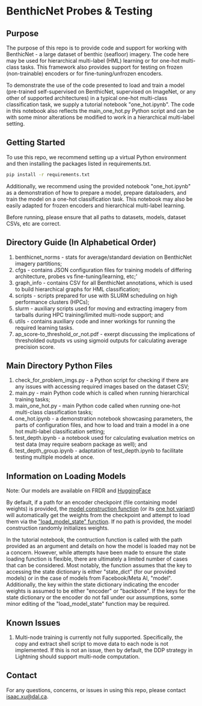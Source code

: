 # BenthicNet Probes & Testing

## Purpose
The purpose of this repo is to provide code and support for working with BenthicNet - a large dataset of benthic (seafloor) imagery.
The code here may be used for hierarchical multi-label (HML) learning or for one-hot multi-class tasks.
This framework also provides support for testing on frozen (non-trainable) encoders or for fine-tuning/unfrozen encoders.

To demonstrate the use of the code presented to load and train a model (pre-trained self-supervised on BenthicNet, supervised on ImageNet, or any other of supported architectures) in a typical one-hot multi-class classification task, we supply a tutorial notebook "one_hot.ipynb".
The code in this notebook also reflects the main_one_hot.py Python script and can be with some minor alterations be modified to work in a hierarchical multi-label setting.

## Getting Started
To use this repo, we recommend setting up a virtual Python environment and then installing the packages listed in requirements.txt.
```bash
pip install -r requirements.txt
```
Additionally, we recommend using the provided notebook "one_hot.ipynb" as a demonstration of how to prepare a model,
prepare dataloaders, and train the model on a one-hot classification task. This notebook may also be easily adapted
for frozen encoders and hierarchical multi-label learning.

Before running, please ensure that all paths to datasets, models, dataset CSVs, etc are correct.

## Directory Guide (In Alphabetical Order)
1. benthicnet_norms - stats for average/standard deviation on BenthicNet imagery partitions;
2. cfgs - contains JSON configuration files for training models of differing architecture, probes vs fine-tuning/learning, etc;'
3. graph_info - contains CSV for all BenthicNet annotations, which is used to build hierarchical graphs for HML classification;
4. scripts - scripts prepared for use with SLURM scheduling on high performance clusters (HPCs);
5. slurm - auxiliary scripts used for moving and extracting imagery from tarballs during HPC training/limited multi-node support; and
6. utils - contains auxiliary code and inner workings for running the required learning tasks.
7. ap_score-to_threshold_or_not.pdf - exerpt discussing the implications of thresholded outputs vs using sigmoid outputs for calculating average precision score.

## Main Directory Python Files
1. check_for_problem_imgs.py - a Python script for checking if there are any issues with accessing required images based on the dataset CSV;
2. main.py - main Python code which is called when running hierarchical training tasks;
3. main_one_hot.py - main Python code called when running one-hot multi-class classification tasks;
4. one_hot.ipynb - a demonstration notebook showcasing parameters, the parts of configuration files, and how to load and train a model in a one hot multi-label classification setting;
5. test_depth.ipynb - a notebook used for calculating evaluation metrics on test data (may require seaborn package as well); and
6. test_depth_group.ipynb - adaptation of test_depth.ipynb to facilitate testing multiple models at once.

## Information on Loading Models
Note: Our models are available on FRDR and [HuggingFace](https://huggingface.co/collections/MLIsaac/benthicnet-pre-trained-models-66f57c6f2f30a80c23832069)

By default, if a path for an encoder checkpoint (file containing model weights) is provided,
the [model construction function](https://github.com/DalhousieAI/benthicnet_probes/blob/master/utils/utils.py#L677) (or its [one hot variant](https://github.com/DalhousieAI/benthicnet_probes/blob/master/utils/utils.py#L750)) will automatically
get the weights from the checkpoint and attempt to load them via the ["load_model_state" function](https://github.com/DalhousieAI/benthicnet_probes/blob/master/utils/utils.py#L514).
If no path is provided, the model construction randomly initializes weights.

In the tutorial notebook, the contruction function is called with the path provided as an argument and details on how the model is loaded may not be a concern.
However, while attempts have been made to ensure the state loading function is flexible, there are ultimately a limited number of cases that can be considered.
Most notably, the function assumes that the key to accessing the state dictionary is either "state_dict" (for our provided models) or in the case of models from Facebook/Meta AI, "model".
Additionally, the key within the state dictionary indicating the encoder weights is assumed to be either "encoder" or "backbone".
If the keys for the state dictionary or the encoder do not fall under our assumptions, some minor editing of the "load_model_state" function may be required.

## Known Issues
1. Multi-node training is currently not fully supported. Specifically, the copy and extract shell script to move data to each node is not implemented.
   If this is not an issue, then by default, the DDP strategy in Lightning should support multi-node computation.

## Contact
For any questions, concerns, or issues in using this repo, please contact [isaac.xu@dal.ca](mailto:isaac.xu@dal.ca).
